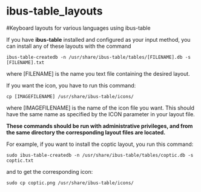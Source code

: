 # ibus-table_layouts
#Keyboard layouts for various languages using ibus-table

If you have **ibus-table** installed and configured as your input method, you can install any of these layouts with the command

    ibus-table-createdb -n /usr/share/ibus-table/tables/[FILENAME].db -s [FILENAME].txt

where [FILENAME] is the name you text file containing the desired layout. 


If you want the icon, you have to run this command:

    cp [IMAGEFILENAME] /usr/share/ibus-table/icons/

where [IMAGEFILENAME] is the name of the icon file you want. This should have the same name as specified by the ICON parameter in your layout file.


**These commands should be run with administrative privileges, and from the same directory the corresponding layout files are located.**


For example, if you want to install the coptic layout, you run this command: 

    sudo ibus-table-createdb -n /usr/share/ibus-table/tables/coptic.db -s coptic.txt

and to get the corresponding icon:

    sudo cp coptic.png /usr/share/ibus-table/icons/

